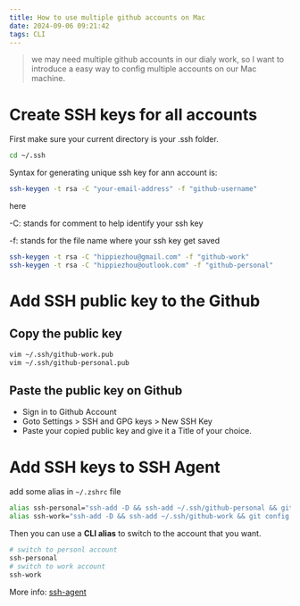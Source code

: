 ```yaml
---
title: How to use multiple github accounts on Mac
date: 2024-09-06 09:21:42
tags: CLI
---
```


> we may need multiple github accounts in our dialy work, so I want to introduce a easy way to config multiple accounts on our Mac machine.

# Create SSH keys for all accounts

First make sure your current directory is your .ssh folder.

```bash
cd ~/.ssh
```

Syntax for generating unique ssh key for ann account is:

```bash
ssh-keygen -t rsa -C "your-email-address" -f "github-username"
```

here

-C: stands for comment to help identify your ssh key

-f: stands for the file name where your ssh key get saved

```bash
ssh-keygen -t rsa -C "hippiezhou@gmail.com" -f "github-work"
ssh-keygen -t rsa -C "hippiezhou@outlook.com" -f "github-personal"
```

# Add SSH public key to the Github

## Copy the public key

```bash
vim ~/.ssh/github-work.pub
vim ~/.ssh/github-personal.pub
```

## Paste the public key on Github

- Sign in to Github Account
- Goto Settings > SSH and GPG keys > New SSH Key
- Paste your copied public key and give it a Title of your choice.

# Add SSH keys to SSH Agent

add some alias in `~/.zshrc` file

```bash
alias ssh-personal="ssh-add -D && ssh-add ~/.ssh/github-personal && git config --global user.name 'happy life' && git config --global user.email 'hippiezhou@outlook.com'"
alias ssh-work="ssh-add -D && ssh-add ~/.ssh/github-work && git config --global user.name 'happy work' && git config --global user.email 'hippiezhou@gmail.com'"
```

Then you can use a **CLI alias** to switch to the account that you want.

```bash
# switch to personl account
ssh-personal
# switch to work account
ssh-work
```

More info: [ssh-agent](https://help.github.com/en/github/authenticating-to-github/generating-a-new-ssh-key-and-adding-it-to-the-ssh-agent)
